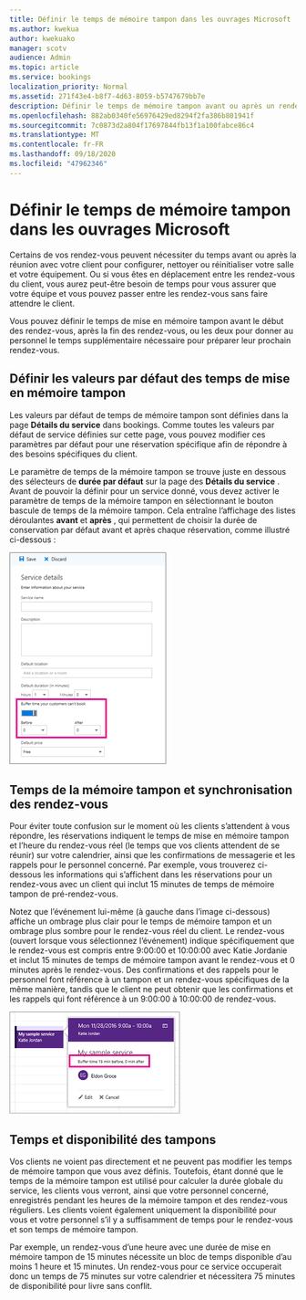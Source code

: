 ```yaml
---
title: Définir le temps de mémoire tampon dans les ouvrages Microsoft
ms.author: kwekua
author: kwekuako
manager: scotv
audience: Admin
ms.topic: article
ms.service: bookings
localization_priority: Normal
ms.assetid: 271f43e4-b8f7-4d63-8059-b5747679bb7e
description: Définir le temps de mémoire tampon avant ou après un rendez-vous dans Microsoft bookings pour autoriser le nettoyage ou la réinitialisation de l’équipement.
ms.openlocfilehash: 882ab0340fe56976429ed8294f2fa386b801941f
ms.sourcegitcommit: 7c0873d2a804f17697844fb13f1a100fabce86c4
ms.translationtype: MT
ms.contentlocale: fr-FR
ms.lasthandoff: 09/18/2020
ms.locfileid: "47962346"
---
```

# <a name="set-buffer-time-in-microsoft-bookings"></a>Définir le temps de mémoire tampon dans les ouvrages Microsoft

Certains de vos rendez-vous peuvent nécessiter du temps avant ou après la réunion avec votre client pour configurer, nettoyer ou réinitialiser votre salle et votre équipement. Ou si vous êtes en déplacement entre les rendez-vous du client, vous aurez peut-être besoin de temps pour vous assurer que votre équipe et vous pouvez passer entre les rendez-vous sans faire attendre le client.

Vous pouvez définir le temps de mise en mémoire tampon avant le début des rendez-vous, après la fin des rendez-vous, ou les deux pour donner au personnel le temps supplémentaire nécessaire pour préparer leur prochain rendez-vous.

## <a name="set-buffer-time-defaults"></a>Définir les valeurs par défaut des temps de mise en mémoire tampon

Les valeurs par défaut de temps de mémoire tampon sont définies dans la page **Détails du service** dans bookings. Comme toutes les valeurs par défaut de service définies sur cette page, vous pouvez modifier ces paramètres par défaut pour une réservation spécifique afin de répondre à des besoins spécifiques du client.

Le paramètre de temps de la mémoire tampon se trouve juste en dessous des sélecteurs de **durée par défaut** sur la page des **Détails du service** . Avant de pouvoir la définir pour un service donné, vous devez activer le paramètre de temps de la mémoire tampon en sélectionnant le bouton bascule de temps de la mémoire tampon. Cela entraîne l’affichage des listes déroulantes **avant** et **après** , qui permettent de choisir la durée de conservation par défaut avant et après chaque réservation, comme illustré ci-dessous :

   ![Image de livres avec temps tampon activé](../media/bookings-buffertime.png)

## <a name="buffer-time-and-appointment-timing"></a>Temps de la mémoire tampon et synchronisation des rendez-vous

Pour éviter toute confusion sur le moment où les clients s’attendent à vous répondre, les réservations indiquent le temps de mise en mémoire tampon et l’heure du rendez-vous réel (le temps que vos clients attendent de se réunir) sur votre calendrier, ainsi que les confirmations de messagerie et les rappels pour le personnel concerné. Par exemple, vous trouverez ci-dessous les informations qui s’affichent dans les réservations pour un rendez-vous avec un client qui inclut 15 minutes de temps de mémoire tampon de pré-rendez-vous.

Notez que l’événement lui-même (à gauche dans l’image ci-dessous) affiche un ombrage plus clair pour le temps de mémoire tampon et un ombrage plus sombre pour le rendez-vous réel du client. Le rendez-vous (ouvert lorsque vous sélectionnez l’événement) indique spécifiquement que le rendez-vous est compris entre 9:00:00 et 10:00:00 avec Katie Jordanie et inclut 15 minutes de temps de mémoire tampon avant le rendez-vous et 0 minutes après le rendez-vous. Des confirmations et des rappels pour le personnel font référence à un tampon et un rendez-vous spécifiques de la même manière, tandis que le client ne peut obtenir que les confirmations et les rappels qui font référence à un 9:00:00 à 10:00:00 de rendez-vous.

   ![Image de l’appel de rendez-vous de livrets avec le temps de mémoire tampon affiché](../media/bookings-buffertime-callout.png)

## <a name="buffer-time-and-availability"></a>Temps et disponibilité des tampons

Vos clients ne voient pas directement et ne peuvent pas modifier les temps de mémoire tampon que vous avez définis. Toutefois, étant donné que le temps de la mémoire tampon est utilisé pour calculer la durée globale du service, les clients vous verront, ainsi que votre personnel concerné, enregistrés pendant les heures de la mémoire tampon et des rendez-vous réguliers. Les clients voient également uniquement la disponibilité pour vous et votre personnel s’il y a suffisamment de temps pour le rendez-vous et son temps de mémoire tampon.

Par exemple, un rendez-vous d’une heure avec une durée de mise en mémoire tampon de 15 minutes nécessite un bloc de temps disponible d’au moins 1 heure et 15 minutes. Un rendez-vous pour ce service occuperait donc un temps de 75 minutes sur votre calendrier et nécessitera 75 minutes de disponibilité pour livre sans conflit.
